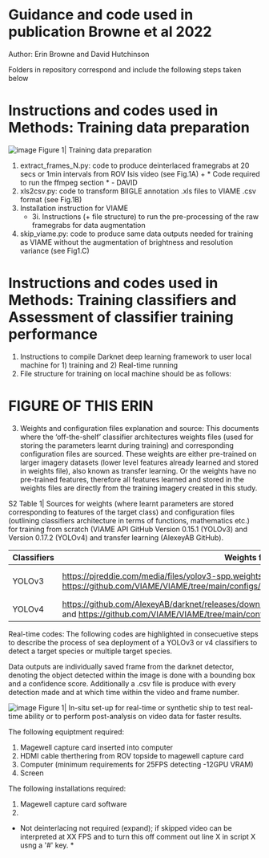 # Guidance and code used in publication Browne et al 2022

Author: Erin Browne and David Hutchinson 

Folders in repository correspond and include the following steps taken below

# Instructions and codes used in Methods: Training data preparation

![image](https://user-images.githubusercontent.com/91316035/167623090-17f7b6c2-183b-4633-b18b-962659cc5054.png)
Figure 1| Training data preparation 

1. extract_frames_N.py: code to produce deinterlaced framegrabs at 20 secs or 1min intervals from ROV Isis video (see Fig.1A) + * Code required to run the ffmpeg section * - DAVID
2. xls2csv.py: code to transform BIIGLE annotation .xls files to VIAME .csv format (see Fig.1B)
3. Installation instruction for VIAME 
   * 3i. Instructions (+ file structure) to run the pre-processing of the raw framegrabs for data augmentation
5. skip_viame.py: code to produce same data outputs needed for training as VIAME without the augmentation of brightness and resolution variance (see Fig1.C)

# Instructions and codes used in Methods: Training classifiers and Assessment of classifier training performance
1. Instructions to compile Darknet deep learning framework to user local machine for 1) training and 2) Real-time running
2. File structure for training on local machine should be as follows:
# FIGURE OF THIS ERIN 
3. Weights and configuration files explanation and source:
This documents where the ‘off-the-shelf’ classifier architectures weights files (used for storing the parameters learnt during training) and corresponding configuration files are sourced. These weights are either pre-trained on larger imagery datasets (lower level features already learned and stored in weights file), also known as transfer learning. Or the weights have no pre-trained features, therefore all features learned and stored in the weights files are directly from the training imagery created in this study. 

S2 Table 1| Sources for weights (where learnt parameters are stored corresponding to features of the target class) and configuration files (outlining classifiers architecture in terms of functions, mathematics etc.) for training from scratch (VIAME API GitHub Version 0.15.1 (YOLOv3) and Version 0.17.2 (YOLOv4) and transfer learning (AlexeyAB GitHub).

| Classifiers  | Weights files      | Configuration files |
| ------------ | ------------------ | ------------------- |
| YOLOv3       | https://pjreddie.com/media/files/yolov3-spp.weights and https://github.com/VIAME/VIAME/tree/main/configs/pipelines/models/yolo_v3_seed.weights | https://raw.githubusercontent.com/AlexeyAB/darknet/master/cfg/yolov3-spp.cfg and https://github.com/VIAME/VIAME/tree/main/configs/pipelines/models/yolo_train.cfg |
| YOLOv4       | https://github.com/AlexeyAB/darknet/releases/download/darknet_yolo_v3_optimal/yolov4.conv.137 and https://github.com/VIAME/VIAME/tree/main/configs/pipelines/models/yolo_seed.weights  |  https://raw.githubusercontent.com/AlexeyAB/darknet/master/cfg/yolov4.cfg and https://github.com/VIAME/VIAME/tree/main/configs/pipelines/models/yolo_train.cfg |






Real-time codes:
The following codes are highlighted in consecuetive steps to describe the process of sea deployment of a YOLOv3 or v4 classifiers to detect a target species or multiple target species.

Data outputs are individually saved frame from the darknet detector, denoting the object detected within the image is done with a bounding box and a confidence score. Additionally a .csv file is produce with every detection made and at which time within the video and frame number.

![image](https://user-images.githubusercontent.com/91316035/163668237-5125358e-afaa-41f5-8f13-0a74f53569f1.png)
Figure 1| In-situ set-up for real-time or synthetic ship to test real-time ability or to perform post-analysis on video data for faster results.

The following equiptment required:
  1. Magewell capture card inserted into computer
  2. HDMI cable therthering from ROV topside to magewell capture card
  3. Computer (minimum requirements for 25FPS detecting -12GPU VRAM)
  4. Screen
  
 The following installations required: 
  1. Magewell capture card software
  2. 


* Not deinterlacing not required (expand); if skipped video can be interpreted at XX FPS and to turn this off comment out line X in script X usng a '#' key. *
